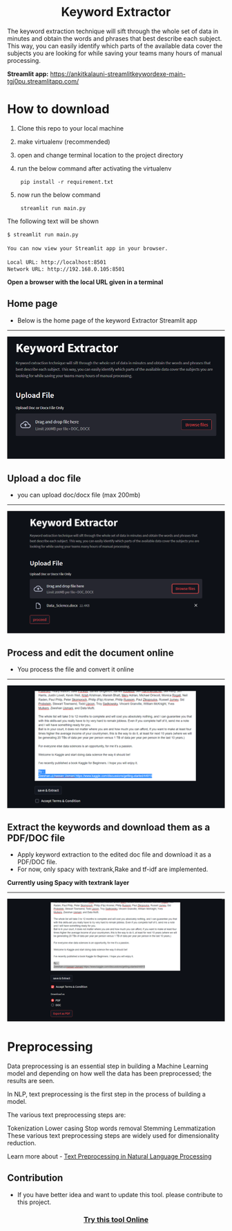 
<center> <h1>Keyword Extractor </h1> </center>

The keyword extraction technique will sift through the whole set of data in minutes and obtain the words and phrases that best describe each subject. This way, you can easily identify which parts of the available data cover the subjects you are looking for while saving your teams many hours of manual processing.


**Streamlit app:** https://ankitkalauni-streamlitkeywordexe-main-tgj0pu.streamlitapp.com/

# How to download

1. Clone this repo to your local machine
2. make virtualenv (recommended)
3. open and change terminal location to the project directory
4. run the below command after activating the virtualenv

        pip install -r requirement.txt

5. now run the below command

        streamlit run main.py


The following text will be shown


    $ streamlit run main.py

    You can now view your Streamlit app in your browser.

    Local URL: http://localhost:8501
    Network URL: http://192.168.0.105:8501



**Open a browser with the local URL given in a terminal**

## Home page

* Below is the home page of the keyword Extractor Streamlit app
___
![Home Page](https://raw.githubusercontent.com/Ankitkalauni/Keyword_Extractor/main/images/home_page.png)


## Upload a doc file

* you can upload doc/docx file (max 200mb)
___
![Upload doc](https://raw.githubusercontent.com/Ankitkalauni/Keyword_Extractor/main/images/upload.png)


## Process and edit the document online

* You process the file and convert it online
___
![edit doc](https://raw.githubusercontent.com/Ankitkalauni/Keyword_Extractor/main/images/edit.png)



## Extract the keywords and download them as a PDF/DOC file

* Apply keyword extraction to the edited doc file and download it as a PDF/DOC file.
* For now, only spacy with textrank,Rake and tf-idf are implemented.

**Currently using Spacy with textrank layer**
___
![download file](https://raw.githubusercontent.com/Ankitkalauni/Keyword_Extractor/main/images/download.png)


# Preprocessing

Data preprocessing is an essential step in building a Machine Learning model and depending on how well the data has been preprocessed; the results are seen.

In NLP, text preprocessing is the first step in the process of building a model.

The various text preprocessing steps are:

Tokenization
Lower casing
Stop words removal
Stemming
Lemmatization
These various text preprocessing steps are widely used for dimensionality reduction.

Learn more about - [Text Preprocessing in Natural Language Processing](https://towardsdatascience.com/text-preprocessing-in-natural-language-processing-using-python-6113ff5decd8)


## Contribution

* If you have better idea and want to update this tool. please contribute to this project.


<center> <h3><a href = "https://ankitkalauni-streamlitkeywordexe-main-tgj0pu.streamlitapp.com/">Try this tool Online</a>